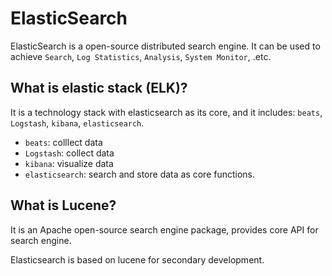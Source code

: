 # ElasticSearch

ElasticSearch is a open-source distributed search engine. It can be used to achieve `Search`, `Log Statistics`, `Analysis`, `System Monitor`, .etc.

## What is elastic stack (ELK)?

It is a technology stack with elasticsearch as its core, and it includes: `beats`, `Logstash`, `kibana`, `elasticsearch`.

- `beats`: colllect data
- `Logstash`: collect data
- `kibana`: visualize data
- `elasticsearch`: search and store data as core functions.

## What is Lucene?

It is an Apache open-source search engine package, provides core API for search engine.

Elasticsearch is based on lucene for secondary development.
